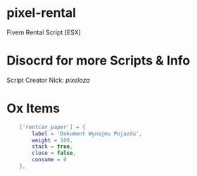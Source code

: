 # pixel-rental
Fivem Rental Script [ESX]

# Disocrd for more Scripts & Info

Script Creator Nick: _pixeloza_
# Ox Items

```lua
	['rentcar_paper'] = {
		label = 'Dokument Wynajmu Pojazdu',
		weight = 100,
		stack = true,
		close = false,
		consume = 0
	},
```